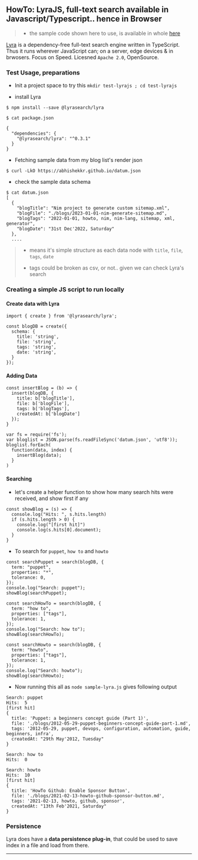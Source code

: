 
## HowTo: LyraJS, full-text search available in Javascript/Typescript.. hence in Browser

> * the sample code shown here to use, is available in whole [here](https://github.com/abhishekkr/tutorials_as_code/blob/master/talks-articles/languages-n-runtimes/javascript/lyrajs/lyra-blog.js)

[Lyra](https://lyrajs.io) is a dependency-free full-text search engine written in TypeScript. Thus it runs wherever JavaScript can; on a server, edge devices & in brwosers. Focus on Speed. Licesned `Apache 2.0`, OpenSource.


### Test Usage, preparations

* Init a project space to try this `mkdir test-lyrajs ; cd test-lyrajs`

* install Lyra

```
$ npm install --save @lyrasearch/lyra

$ cat package.json

{
  "dependencies": {
    "@lyrasearch/lyra": "^0.3.1"
  }
}
```

* Fetching sample data from my blog list's render json

```
$ curl -LkO https://abhishekkr.github.io/datum.json
```

* check the sample data schema

```
$ cat datum.json
[
  {
    "blogTitle": "Nim project to generate custom sitemap.xml",
    "blogFile": "./blogs/2023-01-01-nim-generate-sitemap.md",
    "blogTags": "2022-01-01, howto, nim, nim-lang, sitemap, xml, generator",
    "blogDate": "31st Dec'2022, Saturday"
  },
  ....
```

> * means it's simple structure as each data node with `title`, `file`, `tags`, `date`
>
> * tags could be broken as csv, or not.. given we can check Lyra's search


### Creating a simple JS script to run locally

#### Create data with Lyra

```
import { create } from '@lyrasearch/lyra';

const blogDB = create({
  schema: {
    title: 'string',
    file: 'string',
    tags: 'string',
    date: 'string',
  }
});
```

#### Adding Data

```
const insertBlog = (b) => {
  insert(blogDB, {
    title: b['blogTitle'],
    file: b['blogFile'],
    tags: b['blogTags'],
    createdAt: b['blogDate']
  });
}

var fs = require('fs');
var bloglist = JSON.parse(fs.readFileSync('datum.json', 'utf8'));
bloglist.forEach(
  function(data, index) {
    insertBlog(data);
  }
)
```

#### Searching

* let's create a helper function to show how many search hits were received, and show first if any

```
const showBlog = (s) => {
  console.log("Hits: ", s.hits.length)
  if (s.hits.length > 0) {
    console.log("[first hit]")
    console.log(s.hits[0].document);
  }
}
```

* To search for `puppet`, `how to` and `howto`

```
const searchPuppet = search(blogDB, {
  term: "puppet",
  properties: "*",
  tolerance: 0,
});
console.log("Search: puppet");
showBlog(searchPuppet);

const searchHowTo = search(blogDB, {
  term: "how to",
  properties: ["tags"],
  tolerance: 1,
});
console.log("Search: how to");
showBlog(searchHowTo);

const searchHowto = search(blogDB, {
  term: "howto",
  properties: ["tags"],
  tolerance: 1,
});
console.log("Search: howto");
showBlog(searchHowto);
```

* Now running this all as `node sample-lyra.js` gives following output

```
Search: puppet
Hits:  5
[first hit]
{
  title: 'Puppet: a beginners concept guide (Part 1)',
  file: './blogs/2012-05-29-puppet-beginners-concept-guide-part-1.md',
  tags: '2012-05-29, puppet, devops, configuration, automation, guide, beginners, infra',
  createdAt: "29th May'2012, Tuesday"
}

Search: how to
Hits:  0

Search: howto
Hits:  10
[first hit]
{
  title: 'HowTo Github: Enable Sponsor Button',
  file: './blogs/2021-02-13-howto-github-sponsor-button.md',
  tags: '2021-02-13, howto, github, sponsor',
  createdAt: "13th Feb'2021, Saturday"
}
```

### Persistence

Lyra does have a **data persistence plug-in**, that could be used to save index in a file and load from there.

---
